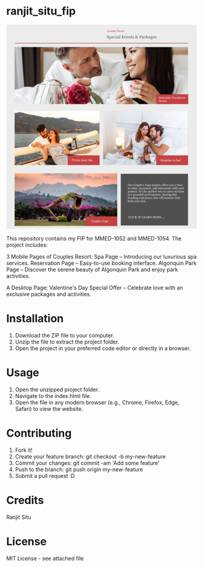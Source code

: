 # ranjit_situ_fip
![Special Packages](images/valentine's_packages.png)

This repository contains my FIP for MMED-1052 and MMED-1054. The project includes:

3 Mobile Pages of Couples Resort:
Spa Page – Introducing our luxurious spa services.
Reservation Page – Easy-to-use booking interface.
Algonquin Park Page – Discover the serene beauty of Algonquin Park and enjoy park activities.

A Desktop Page:
Valentine's Day Special Offer – Celebrate love with an exclusive packages and activities.

# Installation
1. Download the ZIP file to your computer.
2. Unzip the file to extract the project folder.
3. Open the project in your preferred code editor or directly in a browser.

# Usage
1. Open the unzipped project folder.
2. Navigate to the index.html file.
3. Open the file in any modern browser (e.g., Chrome, Firefox, Edge, Safari) to view the website.

# Contributing
1. Fork it!
2. Create your feature branch: git checkout -b my-new-feature
3. Commit your changes: git commit -am 'Add some feature'
4. Push to the branch: git push origin my-new-feature
5. Submit a pull request :D

# Credits
Ranjit Situ

# License
MIT License - see attached file